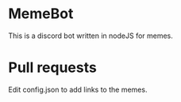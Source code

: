 # MemeBot
This is a discord bot written in nodeJS for memes.
# Pull requests
Edit config.json to add links to the memes.
